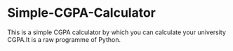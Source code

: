 # Simple-CGPA-Calculator
This is a simple CGPA calculator by which you can calculate your university CGPA.It is a raw programme of Python.
